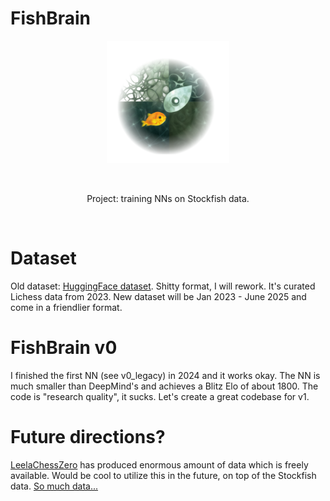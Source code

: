 # FishBrain

<div align="center">
    <img src="img/logo_alpha.png" alt="Logo" width="196" height="196">
</div>

&nbsp;

<div align="center">
Project: training NNs on Stockfish data.
</div>

&nbsp;
&nbsp;
# Dataset
Old dataset: <a href="https://huggingface.co/datasets/mauricett/lichess_sf">HuggingFace dataset</a>.
Shitty format, I will rework. It's curated Lichess data from 2023. New dataset will be Jan 2023 - June 2025 and come in a friendlier format.

# FishBrain v0
I finished the first NN (see v0_legacy) in 2024 and it works okay. The NN is much smaller than DeepMind's and achieves a Blitz Elo of about 1800. The code is "research quality", it sucks. Let's create a great codebase for v1.

# Future directions?
<a href="https://github.com/LeelaChessZero">LeelaChessZero</a> has produced enormous amount of data which is freely available. Would be cool to utilize this in the future, on top of the Stockfish data. <a href="https://storage.lczero.org/files/">So much data...</a>

